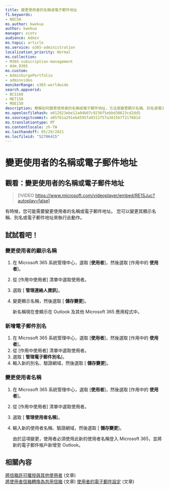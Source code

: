```yaml
---
title: 變更使用者的名稱或電子郵件地址
f1.keywords:
- NOCSH
ms.author: kwekua
author: kwekua
manager: scotv
audience: Admin
ms.topic: article
ms.service: o365-administration
localization_priority: Normal
ms.collection:
- M365-subscription-management
- Adm_O365
ms.custom:
- AdminSurgePortfolio
- adminvideo
monikerRange: o365-worldwide
search.appverid:
- BCS160
- MET150
- MOE150
description: 瞭解如何變更使用者的名稱或電子郵件地址，方法是變更顯示名稱、別名或電子郵件地址。
ms.openlocfilehash: e012923ebe12a04b07c9236f5ebbd30623cd2dd5
ms.sourcegitcommit: a05f61a291eb4595fa9313757a3815b7f217681d
ms.translationtype: MT
ms.contentlocale: zh-TW
ms.lasthandoff: 05/29/2021
ms.locfileid: "52706415"
---
```

# <a name="change-a-users-name-or-email-address"></a>變更使用者的名稱或電子郵件地址

## <a name="watch-change-a-users-name-or-email-address"></a>觀看：變更使用者的名稱或電子郵件地址

> [!VIDEO https://www.microsoft.com/videoplayer/embed/RE1SJuc?autoplay=false]

有時候，您可能需要變更使用者的名稱或電子郵件地址。 您可以變更其顯示名稱、別名或電子郵件地址來執行此動作。 

## <a name="try-it"></a>試試看吧！

### <a name="change-a-users-display-name"></a>變更使用者的顯示名稱

1. 在 Microsoft 365 系統管理中心，選取 [**使用者**]，然後選取 [作用中的 **使用者**]。
1. 從 [作用中使用者] 清單中選取使用者。
1. 選取 [ **管理連絡人資訊**]。
1. 變更顯示名稱，然後選取 [ **儲存變更**]。

    新名稱現在會顯示在 Outlook 及其他 Microsoft 365 應用程式中。

### <a name="add-an-email-alias"></a>新增電子郵件別名

1. 在 Microsoft 365 系統管理中心，選取 [**使用者**]，然後選取 [作用中的 **使用者**]。
1. 從 [作用中使用者] 清單中選取使用者。
1. 選取 [ **管理電子郵件別名**]。
1. 輸入新的別名、驗證網域，然後選取 [ **儲存變更**]。

### <a name="change-a-username"></a>變更使用者名稱

1. 在 Microsoft 365 系統管理中心，選取 [**使用者**]，然後選取 [作用中的 **使用者**]。
1. 從 [作用中使用者] 清單中選取使用者。
1. 選取 [ **管理使用者名稱**]。
1. 輸入新的使用者名稱、驗證網域，然後選取 [ **儲存變更**]。

    由於這項變更，使用者必須使用此新的使用者名稱登入 Microsoft 365，並將新的電子郵件帳戶新增至 Outlook。

## <a name="related-content"></a>相關內容

[將信箱許可權授與其他使用者](../admin/add-users/give-mailbox-permissions-to-another-user.md) (文章) \
[將使用者信箱轉換為共用信箱](../admin/email/convert-user-mailbox-to-shared-mailbox.md) (文章)
[使用者的電子郵件設定](../admin/email/office-365-user-email-settings.md) (文章) 
